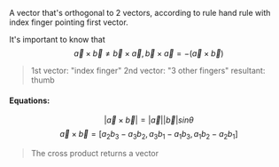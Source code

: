 A vector that's orthogonal to 2 vectors, according to rule hand rule with index finger pointing first vector.

It's important to know that
$$\vec{a}\times\vec{b} \neq \vec{b}\times\vec{a},\vec{b}\times\vec{a}=-(\vec{a}\times\vec{b})$$

>1st vector: "index finger"
>2nd vector: "3 other fingers"
>resultant: thumb

#### Equations:

$$|\vec{a}\times\vec{b}|=|\vec{a}||\vec{b}|sin\theta$$
$$\vec{a}\times\vec{b}=[a_{2}b_{3} - a_{3}b_{2}, a_{3}b_{1}-a_{1}b_{3}, a_{1}b_{2}-a_{2}b_{1} ]$$

> The cross product returns a vector